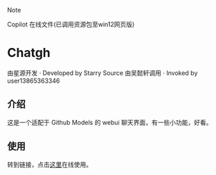 > [!NOTE]
> Copilot 在线文件(已调用资源包至win12网页版)
# Chatgh
由星源开发 · Developed by Starry Source
由吴懿轩调用  ·  Invoked by user13865363346

## 介绍

这是一个适配于 Github Models 的 webui 聊天界面，有一些小功能，好看。

## 使用

转到链接，点击[这里](https://user13865363346.github.io/chatgh/copilot.html)在线使用。
